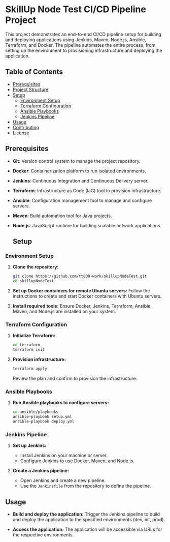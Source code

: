 # SkillUp Node Test CI/CD Pipeline Project

This project demonstrates an end-to-end CI/CD pipeline setup for building and deploying applications using Jenkins, Maven, Node.js, Ansible, Terraform, and Docker. The pipeline automates the entire process, from setting up the environment to provisioning infrastructure and deploying the application.

## Table of Contents
- [Prerequisites](#prerequisites)
- [Project Structure](#project-structure)
- [Setup](#setup)
  - [Environment Setup](#environment-setup)
  - [Terraform Configuration](#terraform-configuration)
  - [Ansible Playbooks](#ansible-playbooks)
  - [Jenkins Pipeline](#jenkins-pipeline)
- [Usage](#usage)
- [Contributing](#contributing)
- [License](#license)

## Prerequisites
- **Git**: Version control system to manage the project repository.
- **Docker**: Containerization platform to run isolated environments.
- **Jenkins**: Continuous Integration and Continuous Delivery server.
- **Terraform**: Infrastructure as Code (IaC) tool to provision infrastructure.
- **Ansible**: Configuration management tool to manage and configure servers.
- **Maven**: Build automation tool for Java projects.
- **Node.js**: JavaScript runtime for building scalable network applications.

  ## Setup

### Environment Setup
1. **Clone the repository:**
    ```sh
    git clone https://github.com/tt000-work/skillupNodeTest.git
    cd skillupNodeTest
    ```

2. **Set up Docker containers for remote Ubuntu servers:**
    Follow the instructions to create and start Docker containers with Ubuntu servers.

3. **Install required tools:**
    Ensure Docker, Jenkins, Terraform, Ansible, Maven, and Node.js are installed on your system.

### Terraform Configuration
1. **Initialize Terraform:**
    ```sh
    cd terraform
    terraform init
    ```

2. **Provision infrastructure:**
    ```sh
    terraform apply
    ```
    Review the plan and confirm to provision the infrastructure.

### Ansible Playbooks
1. **Run Ansible playbooks to configure servers:**
    ```sh
    cd ansible/playbooks
    ansible-playbook setup.yml
    ansible-playbook deploy.yml
    ```

### Jenkins Pipeline
1. **Set up Jenkins:**
    - Install Jenkins on your machine or server.
    - Configure Jenkins to use Docker, Maven, and Node.js.

2. **Create a Jenkins pipeline:**
    - Open Jenkins and create a new pipeline.
    - Use the `Jenkinsfile` from the repository to define the pipeline.

## Usage
- **Build and deploy the application:**
    Trigger the Jenkins pipeline to build and deploy the application to the specified environments (dev, int, prod).

- **Access the application:**
    The application will be accessible via URLs for the respective environments.
